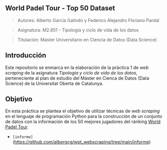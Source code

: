 World Padel Tour - Top 50 Dataset
---

> Autores: Alberto García Galindo y Federico Alejandro Floriano Pardal

> Asignatura: M2.851 - Tipología y ciclo de vida de los datos

> Titulación: Máster Universitario en Ciencia de Datos (Data Science)

Introducción
---

Este repositorio se enmarca en la elaboración de la práctica 1 de *web scraping* de la asignatura *Tipología y ciclo de vida de los datos*, perteneciente al plan de estudio del Máster en Cienca de Datos (Data Science) de la Universitat Oberta de Catalunya. 

Objetivo
---

En esta práctica se plantea el objetivo de utilizar técnicas de *web scraping* en el lenguaje de programación Python para la construcción de un conjunto de datos con la información de los 50 mejores jugadores del ránking [World Padel Tour](https://www.worldpadeltour.com/).

- `[informe]`(https://github.com/albergcg/wpt_webscraping/tree/main/informe)
